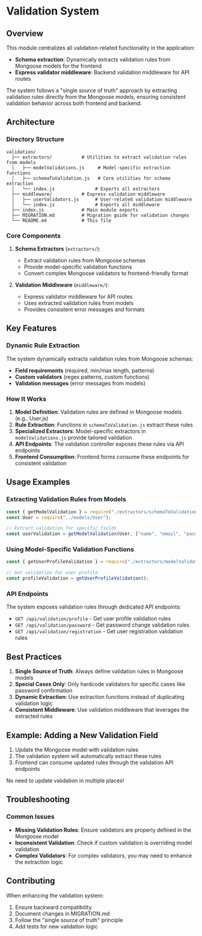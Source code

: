# Validation System

## Overview

This module centralizes all validation-related functionality in the application:

- **Schema extraction**: Dynamically extracts validation rules from Mongoose models for the frontend
- **Express validator middleware**: Backend validation middleware for API routes

The system follows a "single source of truth" approach by extracting validation rules directly from the Mongoose models, ensuring consistent validation behavior across both frontend and backend.

## Architecture

### Directory Structure

```
validation/
  ├── extractors/           # Utilities to extract validation rules from models
  │   ├── modelValidations.js     # Model-specific extraction functions
  │   ├── schemaToValidation.js   # Core utilities for schema extraction
  │   └── index.js               # Exports all extractors
  ├── middleware/           # Express validation middleware
  │   ├── userValidators.js      # User-related validation middleware
  │   └── index.js               # Exports all middleware
  ├── index.js              # Main module exports
  ├── MIGRATION.md          # Migration guide for validation changes
  └── README.md             # This file
```

### Core Components

1. **Schema Extractors** (`extractors/`):

   - Extract validation rules from Mongoose schemas
   - Provide model-specific validation functions
   - Convert complex Mongoose validators to frontend-friendly format

2. **Validation Middleware** (`middleware/`):
   - Express validator middleware for API routes
   - Uses extracted validation rules from models
   - Provides consistent error messages and formats

## Key Features

### Dynamic Rule Extraction

The system dynamically extracts validation rules from Mongoose schemas:

- **Field requirements** (required, min/max length, patterns)
- **Custom validators** (regex patterns, custom functions)
- **Validation messages** (error messages from models)

### How It Works

1. **Model Definition**: Validation rules are defined in Mongoose models (e.g., User.js)
2. **Rule Extraction**: Functions in `schemaToValidation.js` extract these rules
3. **Specialized Extractors**: Model-specific extractors in `modelValidations.js` provide tailored validation
4. **API Endpoints**: The validation controller exposes these rules via API endpoints
5. **Frontend Consumption**: Frontend forms consume these endpoints for consistent validation

## Usage Examples

### Extracting Validation Rules from Models

```javascript
const { getModelValidation } = require("./extractors/schemaToValidation");
const User = require("../models/User");

// Extract validation for specific fields
const userValidation = getModelValidation(User, ["name", "email", "password"]);
```

### Using Model-Specific Validation Functions

```javascript
const { getUserProfileValidation } = require("./extractors/modelValidations");

// Get validation for user profile
const profileValidation = getUserProfileValidation();
```

### API Endpoints

The system exposes validation rules through dedicated API endpoints:

- `GET /api/validation/profile` - Get user profile validation rules
- `GET /api/validation/password` - Get password change validation rules
- `GET /api/validation/registration` - Get user registration validation rules

## Best Practices

1. **Single Source of Truth**: Always define validation rules in Mongoose models
2. **Special Cases Only**: Only hardcode validators for specific cases like password confirmation
3. **Dynamic Extraction**: Use extraction functions instead of duplicating validation logic
4. **Consistent Middleware**: Use validation middleware that leverages the extracted rules

## Example: Adding a New Validation Field

1. Update the Mongoose model with validation rules
2. The validation system will automatically extract these rules
3. Frontend can consume updated rules through the validation API endpoints

No need to update validation in multiple places!

## Troubleshooting

### Common Issues

- **Missing Validation Rules**: Ensure validators are properly defined in the Mongoose model
- **Inconsistent Validation**: Check if custom validation is overriding model validation
- **Complex Validators**: For complex validators, you may need to enhance the extraction logic

## Contributing

When enhancing the validation system:

1. Ensure backward compatibility
2. Document changes in MIGRATION.md
3. Follow the "single source of truth" principle
4. Add tests for new validation logic
